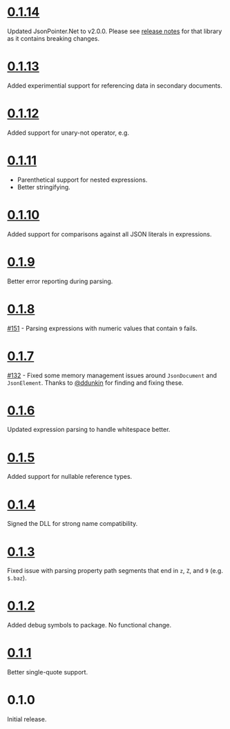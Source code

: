 # [0.1.14](https://github.com/gregsdennis/json-everything/pull/182)

Updated JsonPointer.Net to v2.0.0.  Please see [release notes](./json-pointer.md) for that library as it contains breaking changes.

# [0.1.13](https://github.com/gregsdennis/json-everything/pull/161)

Added experimential support for referencing data in secondary documents.

# [0.1.12](https://github.com/gregsdennis/json-everything/pull/161)

Added support for unary-not operator, e.g.

# [0.1.11](https://github.com/gregsdennis/json-everything/pull/159)

- Parenthetical support for nested expressions.
- Better stringifying.

# [0.1.10](https://github.com/gregsdennis/json-everything/pull/158)

Added support for comparisons against all JSON literals in expressions.

# [0.1.9](https://github.com/gregsdennis/json-everything/pull/155)

Better error reporting during parsing.

# [0.1.8](https://github.com/gregsdennis/json-everything/pull/150)

[#151](https://github.com/gregsdennis/json-everything/pull/151) - Parsing expressions with numeric values that contain `9` fails.

# [0.1.7](https://github.com/gregsdennis/json-everything/pull/133)

[#132](https://github.com/gregsdennis/json-everything/pull/132) - Fixed some memory management issues around `JsonDocument` and `JsonElement`.  Thanks to [@ddunkin](https://github.com/ddunkin) for finding and fixing these.

# [0.1.6](https://github.com/gregsdennis/json-everything/pull/122)

Updated expression parsing to handle whitespace better.

# [0.1.5](https://github.com/gregsdennis/json-everything/pull/75)

Added support for nullable reference types.

# [0.1.4](https://github.com/gregsdennis/json-everything/pull/61)

Signed the DLL for strong name compatibility.

# [0.1.3](https://github.com/gregsdennis/json-everything/pull/???)

Fixed issue with parsing property path segments that end in `z`, `Z`, and `9` (e.g. `$.baz`).

# [0.1.2](https://github.com/gregsdennis/json-everything/pull/45)

Added debug symbols to package.  No functional change.

# [0.1.1](https://github.com/gregsdennis/json-everything/pull/13)

Better single-quote support.

# 0.1.0

Initial release.